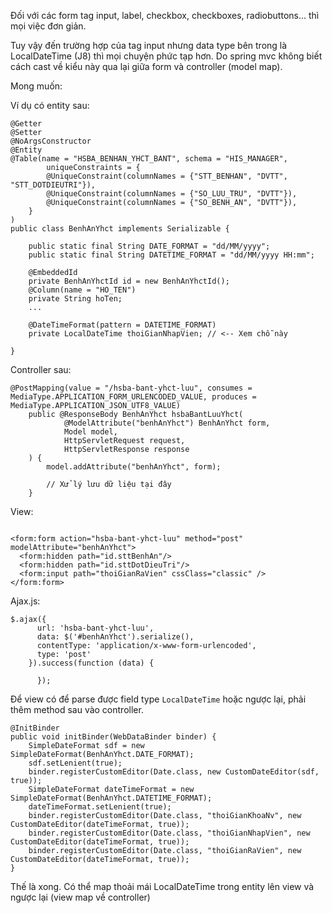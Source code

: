 Đối với các form tag input, label, checkbox, checkboxes, radiobuttons... thì mọi việc đơn giản. 

Tuy vậy đến trường hợp của tag input nhưng data type bên trong là LocalDateTime (J8) thì mọi chuyện phức tạp hơn. Do spring mvc không biết cách cast về kiểu này qua lại giữa form và controller (model map).

Mong muốn:

Ví dụ có entity sau:

```
@Getter
@Setter
@NoArgsConstructor
@Entity
@Table(name = "HSBA_BENHAN_YHCT_BANT", schema = "HIS_MANAGER",
        uniqueConstraints = {
        @UniqueConstraint(columnNames = {"STT_BENHAN", "DVTT", "STT_DOTDIEUTRI"}),
        @UniqueConstraint(columnNames = {"SO_LUU_TRU", "DVTT"}),
        @UniqueConstraint(columnNames = {"SO_BENH_AN", "DVTT"}),
    }
)
public class BenhAnYhct implements Serializable {

    public static final String DATE_FORMAT = "dd/MM/yyyy";
    public static final String DATETIME_FORMAT = "dd/MM/yyyy HH:mm";

    @EmbeddedId
    private BenhAnYhctId id = new BenhAnYhctId();
    @Column(name = "HO_TEN")
    private String hoTen;
    ...

    @DateTimeFormat(pattern = DATETIME_FORMAT)
    private LocalDateTime thoiGianNhapVien; // <-- Xem chỗ này 

}
```

Controller sau:

```
@PostMapping(value = "/hsba-bant-yhct-luu", consumes = MediaType.APPLICATION_FORM_URLENCODED_VALUE, produces = MediaType.APPLICATION_JSON_UTF8_VALUE)
    public @ResponseBody BenhAnYhct hsbaBantLuuYhct(
            @ModelAttribute("benhAnYhct") BenhAnYhct form,
            Model model,
            HttpServletRequest request,
            HttpServletResponse response
    ) {
        model.addAttribute("benhAnYhct", form);

        // Xử lý lưu dữ liệu tại đây
    }
```        

View:

```

<form:form action="hsba-bant-yhct-luu" method="post" modelAttribute="benhAnYhct">
  <form:hidden path="id.sttBenhAn"/>
  <form:hidden path="id.sttDotDieuTri"/>
  <form:input path="thoiGianRaVien" cssClass="classic" />
</form:form>
```

Ajax.js:

```
$.ajax({
      url: 'hsba-bant-yhct-luu',
      data: $('#benhAnYhct').serialize(),
      contentType: 'application/x-www-form-urlencoded',
      type: 'post'
    }).success(function (data) {

      });
```

Để view có để parse được field type `LocalDateTime` hoặc ngược lại, phải thêm method sau vào controller.

```
@InitBinder
public void initBinder(WebDataBinder binder) {
    SimpleDateFormat sdf = new SimpleDateFormat(BenhAnYhct.DATE_FORMAT);
    sdf.setLenient(true);
    binder.registerCustomEditor(Date.class, new CustomDateEditor(sdf, true));
    SimpleDateFormat dateTimeFormat = new SimpleDateFormat(BenhAnYhct.DATETIME_FORMAT);
    dateTimeFormat.setLenient(true);
    binder.registerCustomEditor(Date.class, "thoiGianKhoaNv", new CustomDateEditor(dateTimeFormat, true));
    binder.registerCustomEditor(Date.class, "thoiGianNhapVien", new CustomDateEditor(dateTimeFormat, true));
    binder.registerCustomEditor(Date.class, "thoiGianRaVien", new CustomDateEditor(dateTimeFormat, true));
}
```

Thế là xong. Có thể map thoải mái LocalDateTime trong entity lên view và ngược lại (view map về controller)
